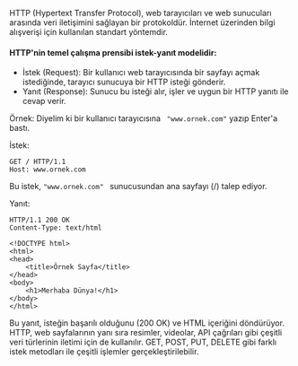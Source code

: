 HTTP (Hypertext Transfer Protocol), web tarayıcıları ve web sunucuları arasında veri iletişimini sağlayan bir protokoldür. İnternet üzerinden bilgi alışverişi için kullanılan standart yöntemdir.

#### HTTP'nin temel çalışma prensibi istek-yanıt modelidir:

- İstek (Request): Bir kullanıcı web tarayıcısında bir sayfayı açmak istediğinde, tarayıcı sunucuya bir HTTP isteği gönderir.
- Yanıt (Response): Sunucu bu isteği alır, işler ve uygun bir HTTP yanıtı ile cevap verir.

Örnek:
Diyelim ki bir kullanıcı tarayıcısına ``` "www.ornek.com"``` yazıp Enter'a bastı.

İstek:

```
GET / HTTP/1.1
Host: www.ornek.com
```
Bu istek, ```"www.ornek.com" ``` sunucusundan ana sayfayı (/) talep ediyor.

Yanıt:
```
HTTP/1.1 200 OK
Content-Type: text/html

<!DOCTYPE html>
<html>
<head>
    <title>Örnek Sayfa</title>
</head>
<body>
    <h1>Merhaba Dünya!</h1>
</body>
</html>
```
Bu yanıt, isteğin başarılı olduğunu (200 OK) ve HTML içeriğini döndürüyor.
HTTP, web sayfalarının yanı sıra resimler, videolar, API çağrıları gibi çeşitli veri türlerinin iletimi için de kullanılır. GET, POST, PUT, DELETE gibi farklı istek metodları ile çeşitli işlemler gerçekleştirilebilir.
